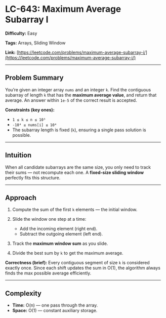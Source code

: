 # LC-643: Maximum Average Subarray I

**Difficulty:** Easy

**Tags:** Arrays, Sliding Window

**Link:** [https://leetcode.com/problems/maximum-average-subarray-i/](https://leetcode.com/problems/maximum-average-subarray-i/)

---

## Problem Summary

You’re given an integer array `nums` and an integer `k`.
Find the contiguous subarray of length `k` that has the **maximum average value**, and return that average.
An answer within `1e-5` of the correct result is accepted.

**Constraints (key ones):**

* `1 ≤ k ≤ n ≤ 10⁵`
* `-10⁴ ≤ nums[i] ≤ 10⁴`
* The subarray length is fixed (`k`), ensuring a single pass solution is possible.

---

## Intuition

When all candidate subarrays are the same size, you only need to track their sums — not recompute each one.
A **fixed-size sliding window** perfectly fits this structure.

---

## Approach

1. Compute the sum of the first `k` elements — the initial window.
2. Slide the window one step at a time:

   * Add the incoming element (right end).
   * Subtract the outgoing element (left end).
3. Track the **maximum window sum** as you slide.
4. Divide the best sum by `k` to get the maximum average.

**Correctness (brief):**
Every contiguous segment of size `k` is considered exactly once.
Since each shift updates the sum in O(1), the algorithm always finds the max possible average efficiently.

---

## Complexity

* **Time:** O(n) — one pass through the array.
* **Space:** O(1) — constant auxiliary storage.
